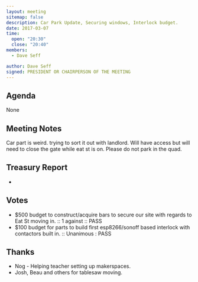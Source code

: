 ```yaml
---
layout: meeting
sitemap: false
description: Car Park Update, Securing windows, Interlock budget.
date: 2017-03-07
time:
  open: "20:30"
  close: "20:40"
members:
  - Dave Seff

author: Dave Seff
signed: PRESIDENT OR CHAIRPERSON OF THE MEETING
---
```


## Agenda

None

## Meeting Notes

Car part is weird. trying to sort it out with landlord. Will have access but will need to close the gate while eat st is on. Please do not park in the quad. 

## Treasury Report
 - 

## Votes
 - $500 budget to construct/acquire bars to secure our site with regards to Eat St moving in. :: 1 against :: PASS
 - $100 budget for parts to build first esp8266/sonoff based interlock with contactors built in. :: Unanimous : PASS

## Thanks

 - Nog - Helping teacher setting up makerspaces. 
 - Josh, Beau and others for tablesaw moving.
